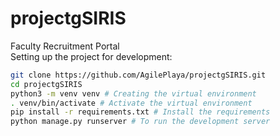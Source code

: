 # projectgSIRIS
Faculty Recruitment Portal <br>
Setting up the project for development:
```bash
git clone https://github.com/AgilePlaya/projectgSIRIS.git
cd projectgSIRIS
python3 -m venv venv # Creating the virtual environment
. venv/bin/activate # Activate the virtual environment
pip install -r requirements.txt # Install the requirements
python manage.py runserver # To run the development server 
```
